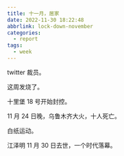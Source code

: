 ```yaml
---
title: 十一月，居家
date: 2022-11-30 18:22:48
abbrlink: lock-down-november
categories:
  - report
tags:
  - week
---
```


twitter 裁员。

这周发烧了。

十里堡 18 号开始封控。

11 月 24 日晚，乌鲁木齐大火，十人死亡。

白纸运动。

江泽明 11 月 30 日去世，一个时代落幕。
